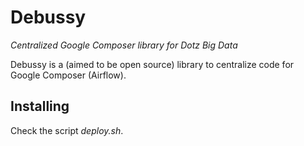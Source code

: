 # Debussy

*Centralized Google Composer library for Dotz Big Data*

Debussy is a (aimed to be open source) library to centralize code for Google Composer (Airflow).


## Installing

Check the script *deploy.sh*.
